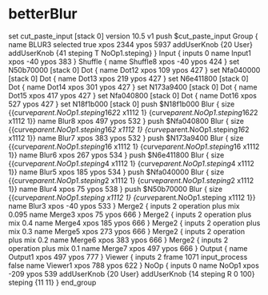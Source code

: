 # betterBlur
set cut_paste_input [stack 0]
version 10.5 v1
push $cut_paste_input
Group {
 name BLUR3
 selected true
 xpos 2344
 ypos 5937
 addUserKnob {20 User}
 addUserKnob {41 steping T NoOp1.steping}
}
 Input {
  inputs 0
  name Input1
  xpos -40
  ypos 383
 }
 Shuffle {
  name Shuffle8
  xpos -40
  ypos 424
 }
set N50b70000 [stack 0]
 Dot {
  name Dot12
  xpos 109
  ypos 427
 }
set Nfa040000 [stack 0]
 Dot {
  name Dot13
  xpos 219
  ypos 427
 }
set N6e411800 [stack 0]
 Dot {
  name Dot14
  xpos 301
  ypos 427
 }
set N173a9400 [stack 0]
 Dot {
  name Dot15
  xpos 417
  ypos 427
 }
set Nfa040800 [stack 0]
 Dot {
  name Dot16
  xpos 527
  ypos 427
 }
set N18f1b000 [stack 0]
push $N18f1b000
 Blur {
  size {{curve*parent.NoOp1.steping*16*2*2 x1112 1} {curve*parent.NoOp1.steping*16*2*2 x1112 1}}
  name Blur8
  xpos 497
  ypos 532
 }
push $Nfa040800
 Blur {
  size {{curve*parent.NoOp1.steping*16*2 x1112 1} {curve*parent.NoOp1.steping*16*2 x1112 1}}
  name Blur7
  xpos 383
  ypos 532
 }
push $N173a9400
 Blur {
  size {{curve*parent.NoOp1.steping*16 x1112 1} {curve*parent.NoOp1.steping*16 x1112 1}}
  name Blur6
  xpos 267
  ypos 534
 }
push $N6e411800
 Blur {
  size {{curve*parent.NoOp1.steping*4 x1112 1} {curve*parent.NoOp1.steping*4 x1112 1}}
  name Blur5
  xpos 185
  ypos 534
 }
push $Nfa040000
 Blur {
  size {{curve*parent.NoOp1.steping*2 x1112 1} {curve*parent.NoOp1.steping*2 x1112 1}}
  name Blur4
  xpos 75
  ypos 538
 }
push $N50b70000
 Blur {
  size {{curve*parent.NoOp1.steping x1112 1} {curve*parent.NoOp1.steping x1112 1}}
  name Blur3
  xpos -40
  ypos 533
 }
 Merge2 {
  inputs 2
  operation plus
  mix 0.095
  name Merge3
  xpos 75
  ypos 666
 }
 Merge2 {
  inputs 2
  operation plus
  mix 0.4
  name Merge4
  xpos 185
  ypos 666
 }
 Merge2 {
  inputs 2
  operation plus
  mix 0.3
  name Merge5
  xpos 273
  ypos 666
 }
 Merge2 {
  inputs 2
  operation plus
  mix 0.2
  name Merge6
  xpos 383
  ypos 666
 }
 Merge2 {
  inputs 2
  operation plus
  mix 0.1
  name Merge7
  xpos 497
  ypos 666
 }
 Output {
  name Output1
  xpos 497
  ypos 777
 }
 Viewer {
  inputs 2
  frame 1071
  input_process false
  name Viewer1
  xpos 788
  ypos 622
 }
 NoOp {
  inputs 0
  name NoOp1
  xpos -209
  ypos 539
  addUserKnob {20 User}
  addUserKnob {14 steping R 0 100}
  steping {11 11}
 }
end_group

